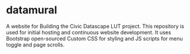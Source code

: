# datamural
A website for Building the Civic Datascape LUT project. This repository is used for initial hosting and continuous website development.
It uses Bootstrap open-sourced Custom CSS for styling and JS scripts for menu toggle and page scrolls.
